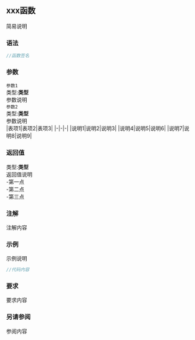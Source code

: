 ## xxx函数  
简易说明  
  
### 语法  
```cpp
//函数签名
```
  
### 参数  
  
`参数1`  
类型:**类型**  
参数说明  
`参数2`  
类型:**类型**  
参数说明  
|表项1|表项2|表项3|
|-|-|-|
|说明1|说明2|说明3|
|说明4|说明5|说明6|
|说明7|说明8|说明9|
  
### 返回值  
类型:**类型**  
返回值说明  
-第一点  
-第二点  
-第三点  
  
### 注解  
注解内容  
  
### 示例  
示例说明  
```cpp
//代码内容
```
  
### 要求  
要求内容  

### 另请参阅  
参阅内容  
  
